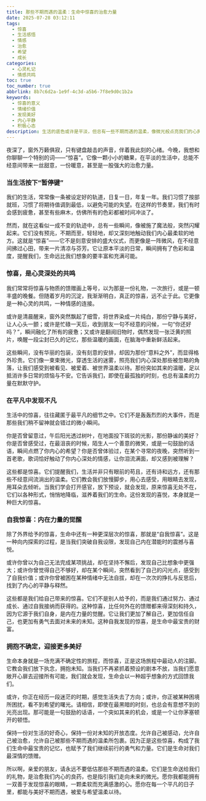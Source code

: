 ```yaml
---
title: 那些不期而遇的温柔：生命中惊喜的治愈力量
date: 2025-07-28 03:12:11
tags:
  - 惊喜
  - 生活感悟
  - 情感
  - 治愈
  - 希望
  - 成长
categories:
  - 心灵札记
  - 情感共鸣
toc: true
toc_number: true
abbrlink: 8b7c6d2a-1e9f-4c3d-a5b6-7f8e9d0c1b2a
keywords:
  - 惊喜的意义
  - 情绪价值
  - 发现美好
  - 内心平静
  - 积极心态
description: 生活的底色或许是平淡，但总有一些不期而遇的温柔，像微光般点亮我们的心房。本文将带你深入探索“惊喜”的真正含义，它不仅仅是物质的馈赠，更是心灵的触动、情感的滋养，以及我们与世界连接的奇妙方式。让我们一起感受那些意料之外的美好，从中汲取治愈与前行的力量。
---
```


夜深了，窗外万籁俱寂，只有键盘敲击的声音，伴着我此刻的心绪。今晚，我想和你聊聊一个特别的词——“惊喜”。它像一颗小小的糖果，在平淡的生活中，总能不经意间带来一丝甜意，一份暖意，甚至是一股强大的治愈力量。

### 当生活按下“暂停键”

我们的生活，常常像一条被设定好的轨道，日复一日，年复一年。我们习惯了按部就班，习惯了将期待值调到最低，以避免可能的失望。在这样的节奏里，我们有时会感到疲惫，甚至有些麻木，仿佛所有的色彩都被时间冲淡了。

然而，就在这看似一成不变的轨迹中，总有一些瞬间，像被施了魔法般，突然闪耀起来。它们没有预兆，不期而至，轻轻地，却又深刻地触动我们内心最柔软的地方。这就是“惊喜”——它不是刻意安排的盛大仪式，而更像是一阵微风，在不经意间拂过心田，带来一片清凉与芬芳。它让原本平淡的日常，瞬间拥有了色彩和温度，提醒我们，生命远比我们想象的要丰富和充满可能。

### 惊喜，是心灵深处的共鸣

我们常常将惊喜与物质的馈赠画上等号，以为那是一份礼物，一次旅行，或是一顿丰盛的晚餐。但随着岁月的沉淀，我渐渐明白，真正的惊喜，远不止于此。它更像是一种心灵的共鸣，一种情感的连接。

或许是清晨醒来，窗外突然飘起了细雪，将世界染成一片纯白，那份宁静与美好，让人心头一颤；或许是忙碌一天后，收到朋友一句不经意的问候，一句“你还好吗？”，瞬间融化了所有的疲惫；又或许是翻阅旧物时，偶然发现一张泛黄的照片，唤醒一段尘封已久的记忆，那些温暖的画面，在脑海中重新鲜活起来。

这些瞬间，没有华丽的包装，没有刻意的安排，却因为那份“意料之外”，而显得格外珍贵。它们像一束束微光，穿透生活的迷雾，照亮我们内心深处那些被忽略的角落，让我们感受到被看见、被爱着、被世界温柔以待。那份突如其来的温暖，足以抵消许多日常的烦恼与不安。它告诉我们，即使在最孤独的时刻，也总有温柔的力量在默默守护。

### 在平凡中发现不凡

生活中的惊喜，往往藏匿于最平凡的细节之中。它们不是轰轰烈烈的大事件，而是那些我们稍不留神就会错过的微小瞬间。

你是否曾留意过，午后阳光透过树叶，在地面投下斑驳的光影，那份静谧的美好？你是否曾感受过，在最沮丧的时候，陌生人一个善意的微笑，或是一句鼓励的话语，瞬间点燃了你内心的希望？你是否曾体验过，在某个寻常的夜晚，突然听到一首老歌，歌词恰好触动了你内心深处的情感，让你泪流满面，却又感到被理解？

这些都是惊喜。它们提醒我们，生活并非只有眼前的苟且，还有诗和远方，还有那些不经意间流淌出的温柔。它们教会我们放慢脚步，用心去感受，用眼睛去发现，用耳朵去倾听。当我们学会打开感官，放下预设，就会发现，原来惊喜无处不在，它们以各种形式，悄悄地降临，滋养着我们的生命。这份发现的喜悦，本身就是一种巨大的惊喜。

### 自我惊喜：内在力量的觉醒

除了外界给予的惊喜，生命中还有一种更深层次的惊喜，那就是“自我惊喜”。这是一种向内探索的过程，是当我们突破自我设限，发现自己内在潜能时的震撼与喜悦。

或许你曾以为自己无法完成某项挑战，却在坚持不懈后，发现自己比想象中更强大；或许你曾觉得自己不够好，却在某个瞬间，突然看到了自己的闪光点，感受到了自我价值；或许你曾被困在某种情绪中无法自拔，却在一次次的挣扎与反思后，找到了内心的平静与释然。

这些都是我们给自己带来的惊喜。它们不是别人给予的，而是我们通过努力、通过成长、通过自我接纳而获得的。这种惊喜，比任何外在的馈赠都来得深刻和持久，因为它源于我们自身，是内在力量的觉醒。它让我们更加了解自己，更加信任自己，也更加有勇气去面对未来的未知。这种自我发现的惊喜，是生命中最宝贵的财富。

### 拥抱不确定，迎接更多美好

生命本身就是一场充满不确定性的旅程，而惊喜，正是这场旅程中最动人的注脚。它教会我们放下执念，拥抱未知。当我们不再紧抓着预设的剧本不放，当我们愿意敞开心扉去迎接所有可能，我们就会发现，生命会以一种超乎想象的方式回馈我们。

或许，你正在经历一段迷茫的时期，感觉生活失去了方向；或许，你正被某种困境所困扰，看不到希望的曙光。请相信，即使在最黑暗的时刻，也总会有意想不到的光亮出现。那可能是一句鼓励的话语，一个突如其来的机会，或是一个让你茅塞顿开的顿悟。

保持一份对生活的好奇心，保持一份对未知的开放态度。允许自己被感动，允许自己被治愈，允许自己被那些不期而遇的温柔所包裹。因为正是这些惊喜，构成了我们生命中最宝贵的记忆，也赋予了我们继续前行的勇气和力量。它们是生命对我们最深情的馈赠。

所以啊，亲爱的朋友，请永远不要低估那些不期而遇的温柔。它们是生命送给我们的礼物，是治愈我们内心的良药，也是指引我们走向未来的微光。愿你我都能拥有一双善于发现惊喜的眼睛，一颗柔软而充满感激的心。愿你在每一个平凡的日子里，都能与美好不期而遇，被爱与希望温柔以待。